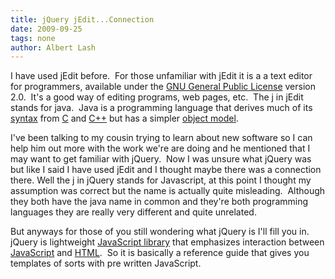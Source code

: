 ```yaml
---
title: jQuery jEdit...Connection 
date: 2009-09-25
tags: none
author: Albert Lash
---
```

I have used jEdit before.&nbsp; For those unfamiliar with jEdit it is a a text editor for programmers, available under the <a href="http://en.wikipedia.org/wiki/GNU_General_Public_License" title="GNU General Public License">GNU General Public License</a> version 2.0.&nbsp; It's a good way of editing programs, web pages, etc.&nbsp; The j in jEdit stands for java.&nbsp; Java is a programming language that derives much of its <a href="http://en.wikipedia.org/wiki/Syntax_%28programming_languages%29" title="Syntax (programming languages)">syntax</a> from <a href="http://en.wikipedia.org/wiki/C_%28programming_language%29" title="C (programming language)">C</a> and <a href="http://en.wikipedia.org/wiki/C%2B%2B" title="C++">C++</a> but has a simpler <a href="http://en.wikipedia.org/wiki/Object_model" title="Object model">object model</a>.

I've been talking to my cousin trying to learn about new software so I can help him out more with the work we're are doing and he mentioned that I may want to get familiar with jQuery.&nbsp; Now I was unsure what jQuery was but like I said I have used jEdit and I thought maybe there was a connection there. Well the j in jQuery stands for Javascript, at this point I thought my assumption was correct but the name is actually quite misleading.&nbsp; Although they both have the java name in common and they're both programming languages they are really very different and quite unrelated.&nbsp;

But anyways for those of you still wondering what jQuery is I'll fill you in.&nbsp; jQuery is  lightweight <a href="http://en.wikipedia.org/wiki/JavaScript_library" title="JavaScript library">JavaScript library</a> that emphasizes interaction between <a href="http://en.wikipedia.org/wiki/JavaScript" title="JavaScript">JavaScript</a> and <a href="http://en.wikipedia.org/wiki/HTML" title="HTML">HTML</a>.&nbsp; So it is basically a reference guide that gives you templates of sorts with pre written JavaScript.


